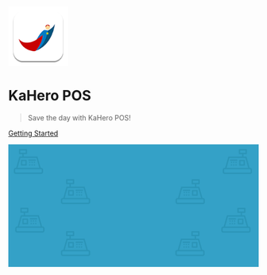 ![logo](_content/_images/120x120.png)

# <strong>KaHero POS</strong>

> Save the day with KaHero POS!

[Getting Started](README.md)

![](_images/a1.png)